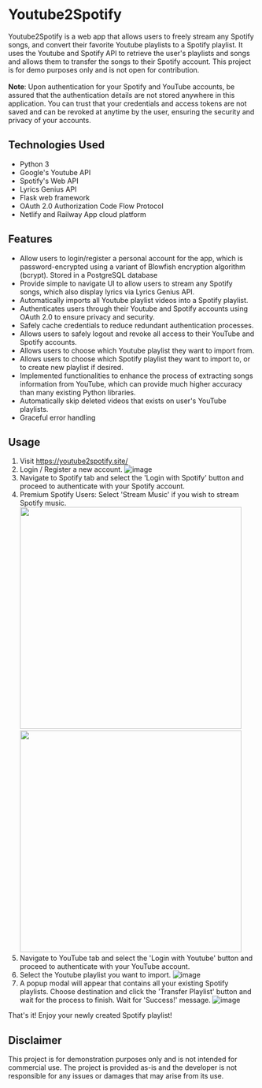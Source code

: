 # Youtube2Spotify

Youtube2Spotify is a web app that allows users to freely stream any Spotify songs, and convert their favorite Youtube playlists to a Spotify playlist. It uses the Youtube and Spotify API to retrieve the user's playlists and songs and allows them to transfer the songs to their Spotify account. This project is for demo purposes only and is not open for contribution. <br>
<br>
__Note__: Upon authentication for your Spotify and YouTube accounts, be assured that the authentication details are not stored anywhere in this application. You can trust that your credentials and access tokens are not saved and can be revoked at anytime by the user, ensuring the security and privacy of your accounts.

## Technologies Used

- Python 3
- Google's Youtube API
- Spotify's Web API
- Lyrics Genius API
- Flask web framework
- OAuth 2.0 Authorization Code Flow Protocol
- Netlify and Railway App cloud platform

## Features

- Allow users to login/register a personal account for the app, which is password-encrypted using a variant of Blowfish encryption algorithm (bcrypt). Stored in a PostgreSQL database
- Provide simple to navigate UI to allow users to stream any Spotify songs, which also display lyrics via Lyrics Genius API.
- Automatically imports all Youtube playlist videos into a Spotify playlist.
- Authenticates users through their Youtube and Spotify accounts using OAuth 2.0 to ensure privacy and security.
- Safely cache credentials to reduce redundant authentication processes.
- Allows users to safely logout and revoke all access to their YouTube and Spotify accounts.
- Allows users to choose which Youtube playlist they want to import from.
- Allows users to choose which Spotify playlist they want to import to, or to create new playlist if desired.
- Implemented functionalities to enhance the process of extracting songs information from YouTube, which can provide much higher accuracy than many existing Python libraries.
- Automatically skip deleted videos that exists on user's YouTube playlists.
- Graceful error handling

## Usage

1. Visit https://youtube2spotify.site/
2. Login / Register a new account.
 ![image](https://github.com/khanglam/Youtube2Spotify/assets/7472121/a108a330-17d7-4c74-b612-837016d73586)
4. Navigate to Spotify tab and select the 'Login with Spotify' button and proceed to authenticate with your Spotify account.
5. Premium Spotify Users: Select 'Stream Music' if you wish to stream Spotify music.
<img src="https://github.com/khanglam/Youtube2Spotify/assets/7472121/a77ff7ce-1dfd-4e70-a247-65a4e1e68a6d" width="450"> <img src="https://github.com/khanglam/Youtube2Spotify/assets/7472121/dd008613-f7ec-4a0c-b500-5903b58eeaed" width="450">
7. Navigate to YouTube tab and select the 'Login with Youtube' button and proceed to authenticate with your YouTube account.
8. Select the Youtube playlist you want to import.
   ![image](https://github.com/khanglam/Youtube2Spotify/assets/7472121/25e5bc31-4f86-4c11-b08c-28dfd9c2e9a0)
10. A popup modal will appear that contains all your existing Spotify playlists. Choose destination and click the 'Transfer Playlist' button and wait for the process to finish. Wait for 'Success!' message.
![image](https://github.com/khanglam/Youtube2Spotify/assets/7472121/08e100e3-2c33-43f4-9d65-00cd2afb4014)

That's it! Enjoy your newly created Spotify playlist!

## Disclaimer
This project is for demonstration purposes only and is not intended for commercial use. The project is provided as-is and the developer is not responsible for any issues or damages that may arise from its use.
